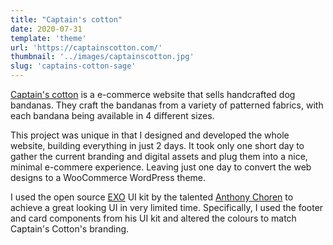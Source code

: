 ```yaml
---
title: "Captain's cotton"
date: 2020-07-31
template: 'theme'
url: 'https://captainscotton.com/'
thumbnail: '../images/captainscotton.jpg'
slug: 'captains-cotton-sage'
---
```


[Captain's cotton](https://instagram.com/captainscotton) is a e-commerce website that sells handcrafted dog bandanas. They craft the bandanas from a variety of patterned fabrics, with each bandana being available in 4 different sizes.

This project was unique in that I designed and developed the whole website, building everything in just 2 days. It took only one short day to gather the current branding and digital assets and plug them into a nice, minimal e-commere experience. Leaving just one day to convert the web designs to a WooCommerce WordPress theme.

I used the open source [EXO](https://dribbble.com/shots/11967273-EXO-KIT-Design-System) UI kit by the talented [Anthony Choren](https://dribbble.com/AnthonyChoren) to achieve a great looking UI in very limited time. Specifically, I used the footer and card components from his UI kit and altered the colours to match Captain's Cotton's branding.